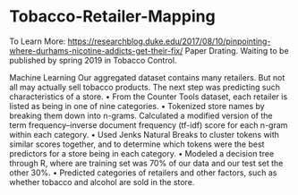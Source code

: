# Tobacco-Retailer-Mapping

To Learn More: https://researchblog.duke.edu/2017/08/10/pinpointing-where-durhams-nicotine-addicts-get-their-fix/
Paper Drating. Waiting to be published by spring 2019 in Tobacco Control. 

Machine Learning
Our aggregated dataset contains many retailers.
But not all may actually sell tobacco products. The next step was predicting such characteristics of a store.
• From the Counter Tools dataset, each retailer is listed as being in one of nine categories.
• Tokenized store names by breaking them down into n-grams. Calculated a modified version of the term frequency–inverse document frequency (tf-idf) score for each n-gram within each category.
• Used Jenks Natural Breaks to cluster tokens with similar scores together, and to determine which tokens were the best predictors for a store being in each category.
• Modeled a decision tree through R, where are training set was 70% of our data and our test set the other 30%.
• Predicted categories of retailers and other factors, such as whether tobacco and alcohol are sold in the store.
